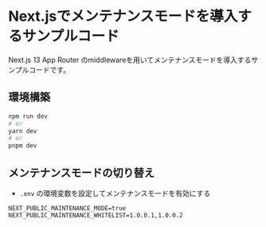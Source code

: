 # Next.jsでメンテナンスモードを導入するサンプルコード

Next.js 13 App Router のmiddlewareを用いてメンテナンスモードを導入するサンプルコードです。

## 環境構築

```bash
npm run dev
# or
yarn dev
# or
pnpm dev
```

## メンテナンスモードの切り替え

- `.env` の環境変数を設定してメンテナンスモードを有効にする
```.env:.env
NEXT_PUBLIC_MAINTENANCE_MODE=true
NEXT_PUBLIC_MAINTENANCE_WHITELIST=1.0.0.1,1.0.0.2
```